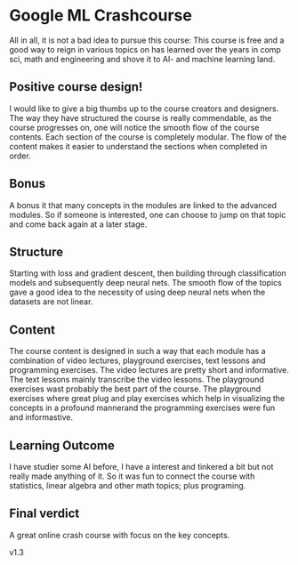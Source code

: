 # Google ML Crashcourse

All in all, it is not a bad idea to pursue this course: This course is free and a good way to reign in various topics on has learned over the years in comp sci, math and engineering and shove it to AI- and machine learning land.

## Positive course design!
I would like to give a big thumbs up to the course creators and designers. The way they have structured the course is really commendable, as the course progresses on, one will notice the smooth flow of the course contents.
Each section of the course is completely modular. The flow of the content makes it easier to understand the sections when completed in order.

## Bonus
A bonus it that many concepts in the modules are linked to the advanced modules. So if someone is interested, one can choose to jump on that topic and come back again at a later stage.

## Structure
Starting with loss and gradient descent, then building through classification models and subsequently deep neural nets.
The smooth flow of the topics gave a good idea to the necessity of using deep neural nets when the datasets are not linear.

## Content
The course content is designed in such a way that each module has a combination of video lectures, playground exercises, text lessons and programming exercises. The video lectures are pretty short and informative. The text lessons mainly transcribe the video lessons. The playground exercises wast probably the best part of the course. The playground exercises where great plug and play exercises which help in visualizing the concepts in a profound mannerand the programming exercises were fun and informastive.

## Learning Outcome
I have studier some AI before, I have a interest and tinkered a bit but not really made anything of it. So it was fun to connect the course with statistics, linear algebra and other math topics; plus programing.

## Final verdict
A great online crash course with focus on the key concepts.






v1.3
